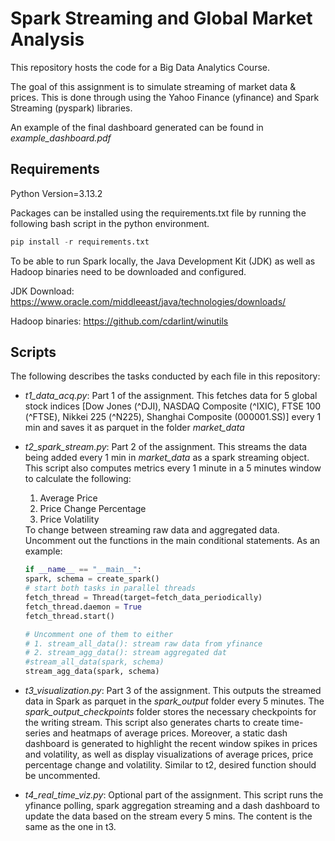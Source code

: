 <h1>Spark Streaming and Global Market Analysis</h1>

This repository hosts the code for a Big Data Analytics Course.

The goal of this assignment is to simulate streaming of market data & prices. This is done through using the Yahoo Finance (yfinance) and Spark Streaming (pyspark) libraries.

An example of the final dashboard generated can be found in <em>example_dashboard.pdf</em>

<h2>Requirements</h2>
Python Version=3.13.2

Packages can be installed using the requirements.txt file by running the following bash script in the python environment.
```python
pip install -r requirements.txt
```

To be able to run Spark locally, the Java Development Kit (JDK) as well as Hadoop binaries need to be downloaded and configured. 

JDK Download: https://www.oracle.com/middleeast/java/technologies/downloads/

Hadoop binaries: https://github.com/cdarlint/winutils 

<h2>Scripts</h2>
The following describes the tasks conducted by each file in this repository:

- <em>t1_data_acq.py</em>: Part 1 of the assignment. This fetches data for 5 global stock indices [Dow Jones (^DJI), NASDAQ Composite (^IXIC), FTSE 100 (^FTSE), Nikkei 225 (^N225), Shanghai Composite (000001.SS)] every 1 min and saves it as parquet in the folder <em>market_data</em>

- <em>t2_spark_stream.py</em>: Part 2 of the assignment. This streams the data being added every 1 min in <em>market_data</em> as a spark streaming object. This script also computes metrics every 1 minute in a 5 minutes window to calculate the following:
    <ol>
    <li>Average Price</li>
    <li>Price Change Percentage</li>
    <li>Price Volatility</li>
    </ol>
    To change between streaming raw data and aggregated data. Uncomment out the functions in the main conditional statements. As an example:

    ```python
    if __name__ == "__main__":
    spark, schema = create_spark()
    # start both tasks in parallel threads
    fetch_thread = Thread(target=fetch_data_periodically)
    fetch_thread.daemon = True
    fetch_thread.start()

    # Uncomment one of them to either 
    # 1. stream_all_data(): stream raw data from yfinance 
    # 2. stream_agg_data(): stream aggregated dat
    #stream_all_data(spark, schema) 
    stream_agg_data(spark, schema) 
    ```
- <em>t3_visualization.py</em>: Part 3 of the assignment. This outputs the streamed data in Spark as parquet in the <em>spark_output</em> folder every 5 minutes. The <em>spark_output_checkpoints</em>  folder stores the necessary checkpoints for the writing stream. This script also generates charts to create time-series and heatmaps of average prices. Moreover, a static dash dashboard is generated to highlight the recent window spikes in prices and volatility, as well as display visualizations of average prices, price percentage change and volatility. Similar to t2, desired function should be uncommented. 

- <em>t4_real_time_viz.py</em>: Optional part of the assignment. This script runs the yfinance polling, spark aggregation streaming and a dash dashboard to update the data based on the stream every 5 mins. The content is the same as the one in t3.

 
